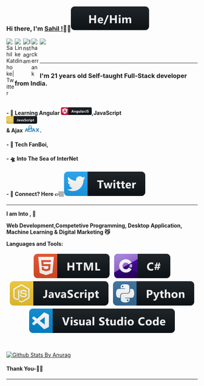 ### Hi there, I'm [Sahil !](https://sahil.codes)🙋‍♂️<img src="https://raw.githubusercontent.com/boyknowstech/boyknowstech/master/svg/pronouns/hehim.svg" >

<a href="https://twitter.com/sahilkathoke">
  <img align="left" alt="Sahil Kathoke| Twitter" width="22px" src="https://cdn.jsdelivr.net/npm/simple-icons@v3/icons/twitter.svg" />
</a>
<a href="https://www.linkedin.com/in/sahil7066367404/">
  <img align="left" alt="Linkedin" width="22px" src="https://cdn.jsdelivr.net/npm/simple-icons@v3/icons/linkedin.svg" />
</a>
<a href="https://www.instagram.com/boyknowstech/">
  <img align="left" alt="Instagram" width="22px" src="https://cdn.jsdelivr.net/npm/simple-icons@v3/icons/instagram.svg" />
</a>
<a href="https://www.hackerrank.com/sahilkathoke1999">
  <img align="left" alt="hackerrank" width="22px" src="https://cdn.jsdelivr.net/npm/simple-icons@v3/icons/hackerrank.svg" />
</a>

![](https://visitor-badge.glitch.me/badge?page_id=sahilknowstech.sahilknowstech)

<br />

******************* 

### I'm 21 years old Self-taught Full-Stack developer from India.
<br />

#### - 🥀 Learning Angular  <code><img height="20" src="https://github.com/boyknowstech/boyknowstech/blob/master/svg/dev/frameworks/angular.svg"></code>,JavaScript <code> <img height="20" src="https://github.com/boyknowstech/boyknowstech/blob/master/svg/dev/languages/js.svg"> </code> & Ajax <code><img height="20" src="https://github.com/boyknowstech/boyknowstech/blob/master/ajax.svg"></code>.

#### - 🔭 Tech FanBoi, 

#### - 🛸 Into The Sea of InterNet 

#### - 💬 Connect? Here 👉🏼[<img src="https://github.com/boyknowstech/boyknowstech/blob/master/svg/social/twitter.svg" >](https://twitter.com/sahilkathoke/)

*******************


**I am Into , 🙏**

**Web Development,Competetive Programming, Desktop Application, Machine Learning & Digital Marketing 😼**

**Languages and Tools:**  
<p align="center">

<img src="https://github.com/boyknowstech/boyknowstech/blob/master/svg/dev/languages/html.svg" alt="html" style="vertical-align:top; margin:4px">    
<img src="https://github.com/boyknowstech/boyknowstech/blob/master/svg/dev/languages/csharp.svg" alt="csharp" style="vertical-align:top; margin:4px">
<img src="https://github.com/boyknowstech/boyknowstech/blob/master/svg/dev/languages/js.svg" alt="js" style="vertical-align:top; margin:4px">
<img src="https://github.com/boyknowstech/boyknowstech/blob/master/svg/dev/languages/python.svg" alt="python" style="vertical-align:top; margin:4px">
<img src="https://github.com/boyknowstech/boyknowstech/blob/master/svg/dev/tools/visualstudio_code.svg" alt="vscode" style="vertical-align:top; margin:4px">

</p>

<br>

[![Github Stats By Anurag](https://github-readme-stats.vercel.app/api?username=8bithemant&show_icons=true&title_color=fff&icon_color=79ff97&text_color=9f9f9f&bg_color=151515)](https://github.com/anuraghazra/github-readme-stats)




#### Thank You-🙏🏼


***********************************


  
